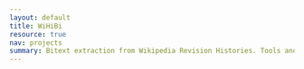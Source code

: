 ```yaml
---
layout: default
title: WiHiBi
resource: true
nav: projects
summary: Bitext extraction from Wikipedia Revision Histories. Tools and parallel resources for a multitude of languages.
---
```

